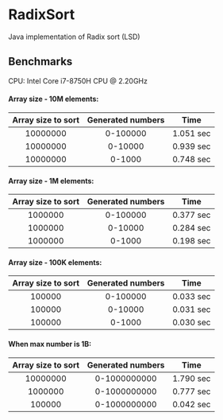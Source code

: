 # RadixSort

Java implementation of Radix sort (LSD)

## Benchmarks

CPU: Intel Core i7-8750H CPU @ 2.20GHz

#### Array size - 10M elements: 
| Array size to sort  | Generated numbers | Time       |
|:-------------------:|:-----------------:|:----------:|
| 10000000            | 0-100000          | 1.051 sec  |
| 10000000            | 0-10000           | 0.939 sec  |
| 10000000            | 0-1000            | 0.748 sec  |

#### Array size - 1M elements: 
| Array size to sort  | Generated numbers | Time       |
|:-------------------:|:-----------------:|:----------:|
| 1000000             | 0-100000          | 0.377 sec  |
| 1000000             | 0-10000           | 0.284 sec  |
| 1000000             | 0-1000            | 0.198 sec  |

#### Array size - 100K elements: 
| Array size to sort  | Generated numbers | Time       |
|:-------------------:|:-----------------:|:----------:|
| 100000              | 0-100000          | 0.033 sec  |
| 100000              | 0-10000           | 0.031 sec  |
| 100000              | 0-1000            | 0.030 sec  |

#### When max number is 1B: 
| Array size to sort  | Generated numbers | Time       |
|:-------------------:|:-----------------:|:----------:|
| 10000000            | 0-1000000000      | 1.790 sec  |
| 1000000             | 0-1000000000      | 0.777 sec  |
| 100000              | 0-1000000000      | 0.042 sec  |